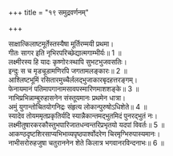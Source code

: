 +++
title = "१९ समुद्रवर्णनम्"

+++
  
साक्षात्किलाष्टमूर्तेस्तस्यैषा मूर्तिरम्मयी प्रथमा।  
गीतः सागर इति नृभिरपरिच्छेद्यात्मगाम्भीर्यः॥ 1 ॥  
लक्ष्मीरस्य हि यादः कृष्णोरःस्थापि सुभटभुजवसतिः।  
इन्दुः स च मृडचूडामणिरपि जगतामलङ्कारः॥ 2 ॥  
आश्लिष्टभूमिं रसितारमुच्चैर्ललद्भुजाकारबृदहत्तरङ्गम्।  
फेनायमानं पतिमापगानामसावपस्मारिणमाशशङ्के॥ 3 ॥  
नाभिप्रभिन्नाम्बुरुहासनेन संस्तूयमानः प्रथमेन धात्रा।  
अमुं युगान्तोचितयोगनिद्रः संहृत्य लोकान्पुरुषोऽधिशेते॥ 4 ॥  
स्यादेव तोयममृतप्रकृतिर्यदि स्यान्नैकान्तमद्भुतमिदं पुनरद्भुतं नः।  
लक्ष्मीतुषारकरकौस्तुभपारिजातधन्वन्तरिप्रभृतयो यदपां विवर्तः॥ 5 ॥  
आकण्ठदृष्टशिरसाप्यभिभाव्यपृष्ठपार्श्वोदरेण चिरमृग्भिरुपास्यमानः।  
नाभीसरोरुहजुषा चतुराननेन शेते किलात्र भगवानरविन्दनाभः॥ 6 ॥  
